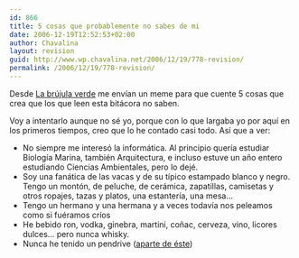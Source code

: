 ```yaml
---
id: 866
title: 5 cosas que probablemente no sabes de mi
date: 2006-12-19T12:52:53+02:00
author: Chavalina
layout: revision
guid: http://www.wp.chavalina.net/2006/12/19/778-revision/
permalink: /2006/12/19/778-revision/
---
```

Desde <a href="http://www.labrujulaverde.com/2006/12/19/5-cosas-que-probablemente-no-sabes-de-mi/" target="_blank">La br&uacute;jula verde</a> me env&iacute;an un meme para que cuente 5 cosas que crea que los que leen esta bit&aacute;cora no saben.

Voy a intentarlo aunque no s&eacute; yo, porque con lo que largaba yo por aqu&iacute; en los primeros tiempos, creo que lo he contado casi todo. As&iacute; que a ver:

  * No siempre me interes&oacute; la inform&aacute;tica. Al principio quer&iacute;a estudiar Biolog&iacute;a Marina, tambi&eacute;n Arquitectura, e incluso estuve un a&ntilde;o entero estudiando Ciencias Ambientales, pero lo dej&eacute;.
  * Soy una fan&aacute;tica de las vacas y de su t&iacute;pico estampado blanco y negro. Tengo un mont&oacute;n, de peluche, de cer&aacute;mica, zapatillas, camisetas y otros ropajes, tazas y platos, una estanter&iacute;a, una mesa&#8230;
  * Tengo un hermano y una hermana y a veces todav&iacute;a nos peleamos como si fu&eacute;ramos cr&iacute;os
  * He bebido ron, vodka, ginebra, martini, co&ntilde;ac, cerveza, vino, licores dulces&#8230; pero nunca whisky.
  * Nunca he tenido un pendrive (<a href="http://chavalina.net/comentar.php?idpost=238" target="_blank">aparte de &eacute;ste</a>)